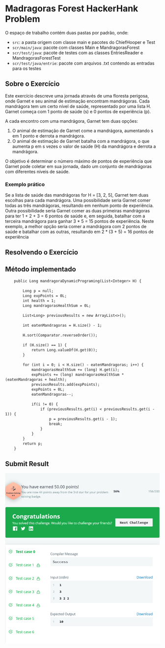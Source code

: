 # Madragoras Forest HackerHank Problem

O espaço de trabalho contém duas pastas por padrão, onde:

- `src`: a pasta origem com classe main e pacotes do ChiefHooper e Test
- `scr/main/java`: pacote com classes Main e MandragorasForest
- `scr/test/java`: pacote de testes com as classes EntriesReader e MandragorasForestTest
- `scr/test/java/entrie`: pacote com arquivos .txt contendo as entradas para os testes


## Sobre o Exercício
Este exercício descreve uma jornada através de uma floresta perigosa, onde Garnet e seu animal de estimação 
encontram mandrágoras. Cada mandrágora tem um certo nível de saúde, representado por uma lista H. Garnet 
começa com 1 ponto de saúde (s) e 0 pontos de experiência (p).

A cada encontro com uma mandrágora, Garnet tem duas opções:

1. O animal de estimação de Garnet come a mandrágora, aumentando s em 1 ponto e derrota a mandrágora.
2. O animal de estimação de Garnet batalha com a mandrágora, o que aumenta p em s vezes o valor de saúde (H) da mandrágora e derrota a mandrágora.

O objetivo é determinar o número máximo de pontos de experiência que Garnet pode coletar em sua jornada, 
dado um conjunto de mandrágoras com diferentes níveis de saúde.

### Exemplo prático
Se a lista de saúde das mandrágoras for H = [3, 2, 5], Garnet tem duas escolhas para cada mandrágora. 
Uma possibilidade seria Garnet comer todas as três mandrágoras, resultando em nenhum ponto de experiência. 
Outra possibilidade seria Garnet comer as duas primeiras mandrágoras para ter 1 + 2 + 3 = 6 pontos de saúde e, 
em seguida, batalhar com a terceira mandrágora para ganhar 3 * 5 = 15 pontos de experiência. Neste exemplo, 
a melhor opção seria comer a mandrágora com 2 pontos de saúde e batalhar com as outras, resultando 
em 2 * (3 + 5) = 16 pontos de experiência


## Resolvendo o Exercício 



## Método implementado

```
    public Long mandragoraDynamicPrograming(List<Integer> H) {

        Long p = null;
        Long expPoints = 0L;
        int health = 1;
        Long mandragorasHealthSum = 0L;

        List<Long> previousResults = new ArrayList<>();

        int eatenMandragoras = H.size() - 1;

        H.sort(Comparator.reverseOrder());

        if (H.size() == 1) {
            return Long.valueOf(H.get(0));
        }

        for (int i = 0; i < H.size() - eatenMandragoras; i++) {
            mandragorasHealthSum += (long) H.get(i);
            expPoints += (long) mandragorasHealthSum * (eatenMandragoras + health);
            previousResults.add(expPoints);
            expPoints = 0L;
            eatenMandragoras--;

            if(i != 0) {
                if (previousResults.get(i) < previousResults.get(i - 1)) {
                    p = previousResults.get(i - 1);
                    break;
                }
            }
        }
        return p;
    }
```

## Submit Result

![Submit Rsult](src/images/Results.png)